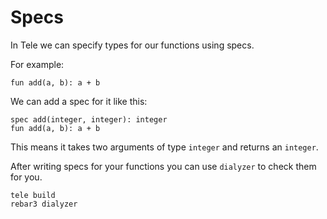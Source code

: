 # Specs

In Tele we can specify types for our functions using specs.

For example:
```
fun add(a, b): a + b
```

We can add a spec for it like this:

```
spec add(integer, integer): integer
fun add(a, b): a + b
```

This means it takes two arguments of type `integer` and returns an `integer`.

After writing specs for your functions you can use `dialyzer` to check them for you.

```
tele build
rebar3 dialyzer
```
